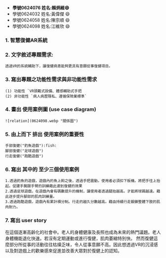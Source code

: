 
* **學號0624076 姓名:賴炳維:smile:**
* 學號0624032 姓名:黃偉傑 :smile:
* 學號0624058 姓名:陳宗順 :smile:
* 學號0624098 姓名:江維欣 :smile:

### 1. 智慧復健AR系統
### 2. 文字敘述專題需求:
   `透過VR的系統輔助下，讓復健病患能夠更具有意願從事復健項目。`
### 3. 寫出專題之功能性需求與非功能性需求
    (1) 功能性 `VR頭戴式設備、體感輔助式手把
    (2) 非功能性 `病人病歷隱私、遵循保險業標準`
### 4. 畫出 使用案例圖 (use case diagram)
    ![relation](0624098.webp "關係圖")
### 5. 由上而下 排出 使用案例的重要性
    手部復健("釣魚遊戲"):fish:
    腳部復健("足球遊戲")
    行走復健("跑酷遊戲")
### 6. 寫出 其中的 至少三個使用案例
    1.透過釣魚的遊戲，遊戲內的魚上鉤之後，透過手把震動。使用者必須扣下板機。將把手往上抬起。促建手腕跟手臂的訓練藉此達到復健的效果
    2.透過足球遊戲，在遊戲內會有碼數提升的機制，讓使用者透過腿抬越高。才能將球踢越遠。藉此逐步提升腳部的肌肉訓練量。
    3.透過跑酷遊戲，遊戲內有累計積分制。行走的越久分數越高。藉由持續行走鍛鍊整體下肢的肌肉耐力。
### 7. 寫出 user story
在這個逐漸高齡化的社會中。老人的身體健康及長照也成為未來的熱門議題。老人身體機能退化快速。若沒有定期運動或進行復健，肌肉萎縮特別快。
然而復健這麼部分所從事的活動往往枯燥乏味，令人從事意願不高。因此想透過VR的沉浸感以及對遊戲上的歡樂感來促進並改善大眾對於復健上的認知。
